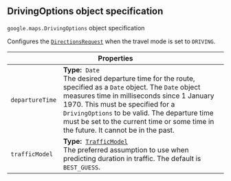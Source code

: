 <h2 id="DrivingOptions"> DrivingOptions object specification </h2><p>
<code><span itemprop="path">google.maps</span>.<span itemprop="name">DrivingOptions</span></code>
object specification
</p><p>Configures the <code><a href="https://github.com/amenadiel/google-maps-documentation/blob/master/docs/DirectionsRequest.md">DirectionsRequest</a></code> when the travel mode is set to <code>DRIVING</code>.</p><div class="devsite-table-wrapper"><table class="properties responsive" summary="interface DrivingOptions - Properties">
<thead>
<tr><th colspan="2">Properties</th>
</tr></thead>
<tbody>
<tr>
<td><code><span>departureTime</span></code></td>
<td><div><strong>Type:</strong>&nbsp; <code>Date</code></div>
<div class="desc">The desired departure time for the route, specified as a <code>Date</code> object. The <code>Date</code> object measures time in milliseconds since 1 January 1970. This must be specified for a <code>DrivingOptions</code> to be valid. The departure time must be set to the current time or some time in the future. It cannot be in the past.</div></td>
</tr>
<tr>
<td><code><span>trafficModel</span></code></td>
<td><div><strong>Type:</strong>&nbsp; <code><a href="https://github.com/amenadiel/google-maps-documentation/blob/master/docs/TrafficModel.md">TrafficModel</a></code></div>
<div class="desc">The preferred assumption to use when predicting duration in traffic. The default is <code>BEST_GUESS</code>.</div></td>
</tr>
</tbody>
</table></div>